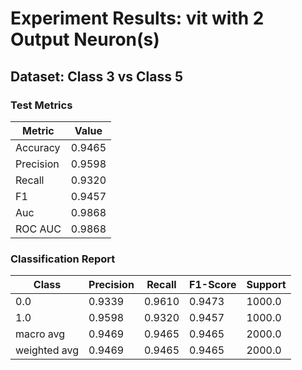# Experiment Results: vit with 2 Output Neuron(s)

## Dataset: Class 3 vs Class 5

### Test Metrics

| Metric | Value |
| ------ | ----- |
| Accuracy | 0.9465 |
| Precision | 0.9598 |
| Recall | 0.9320 |
| F1 | 0.9457 |
| Auc | 0.9868 |
| ROC AUC | 0.9868 |

### Classification Report

| Class | Precision | Recall | F1-Score | Support |
| ----- | --------- | ------ | -------- | ------- |
| 0.0 | 0.9339 | 0.9610 | 0.9473 | 1000.0 |
| 1.0 | 0.9598 | 0.9320 | 0.9457 | 1000.0 |
| macro avg | 0.9469 | 0.9465 | 0.9465 | 2000.0 |
| weighted avg | 0.9469 | 0.9465 | 0.9465 | 2000.0 |
